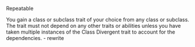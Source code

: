 Repeatable

You gain a class or subclass trait of your choice from any class or subclass. The trait must not depend on any other traits or abilities unless you have taken multiple instances of the Class Divergent trait to account for the dependencies. - rewrite